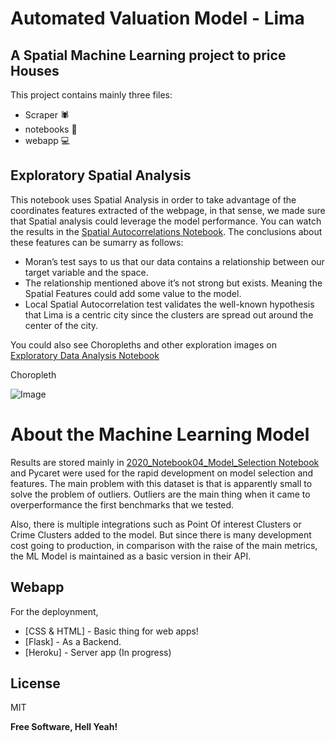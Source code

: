 # Automated Valuation Model - Lima
## A Spatial Machine Learning project to price Houses 

This project contains mainly three files:
- Scraper 🕷️
- notebooks 📓
- webapp 💻

## Exploratory Spatial Analysis
This notebook uses Spatial Analysis in order to take advantage of the coordinates features extracted of the webpage, in that sense, we made sure that Spatial analysis could leverage the model performance. You can watch the results in the [Spatial Autocorrelations Notebook](https://github.com/PBenavides/House_pricing_Lima/blob/b681c9cd0813c1a79913c5636ed17a7c95689f17/notebooks/Experiments/Exploratory%20Spatial%20Data%20Analysis.ipynb). The conclusions about these features can be sumarry as follows:

- Moran’s test says to us that our data contains a relationship between our target variable and the space.
- The relationship mentioned above it’s not strong but exists. Meaning the Spatial Features could add some value to the model.
- Local Spatial Autocorrelation test validates the well-known hypothesis that Lima is a centric city since the clusters are spread out around the center of the city.

You could also see Choropleths and other exploration images on [Exploratory Data Analysis Notebook](https://github.com/PBenavides/House_pricing_Lima/blob/b681c9cd0813c1a79913c5636ed17a7c95689f17/notebooks/Experiments/Exploratory%20Spatial%20Data%20Analysis.ipynb)

Choropleth

![Image](https://ibb.co/Tb82bCP)


# About the Machine Learning Model
Results are stored mainly in [2020_Notebook04_Model_Selection Notebook](https://github.com/PBenavides/House_pricing_Lima/blob/b681c9cd0813c1a79913c5636ed17a7c95689f17/notebooks/2020_Notebook04_Model_Selection.ipynb) and Pycaret were used for the rapid development on model selection and features. The main problem with this dataset is that is apparently small to solve the problem of outliers. Outliers are the main thing when it came to overperformance the first benchmarks that we tested.

Also, there is multiple integrations such as Point Of interest Clusters or Crime Clusters added to the model. But since there is many development cost going to production, in comparison with the raise of the main metrics, the ML Model is maintained as a basic version in their API.


## Webapp

For the deploynment, 
- [CSS & HTML] - Basic thing for web apps!
- [Flask] - As a Backend.
- [Heroku] - Server app (In progress)

## License

MIT

**Free Software, Hell Yeah!**
